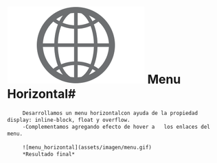 # ![icon](assets/imagen/web.png) Menu Horizontal#
         Desarrollamos un menu horizontalcon ayuda de la propiedad display: inline-block, float y overflow.
         -Complementamos agregando efecto de hover a   los enlaces del menu.

         ![menu_horizontal](assets/imagen/menu.gif)
         *Resultado final*
